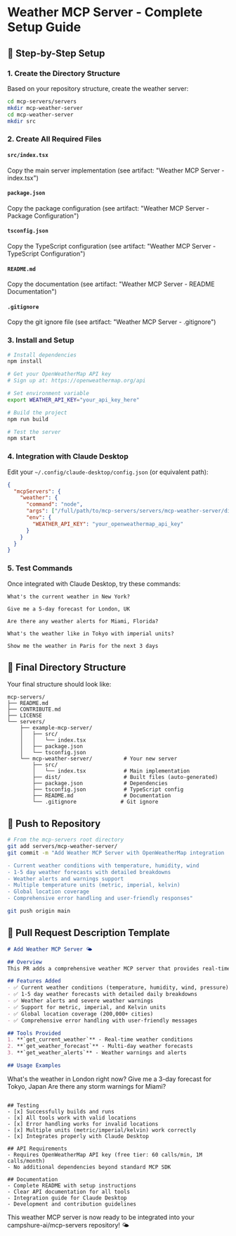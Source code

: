 # Weather MCP Server - Complete Setup Guide

## 📁 Step-by-Step Setup

### 1. Create the Directory Structure

Based on your repository structure, create the weather server:

```bash
cd mcp-servers/servers
mkdir mcp-weather-server
cd mcp-weather-server
mkdir src
```

### 2. Create All Required Files

#### `src/index.tsx`
Copy the main server implementation (see artifact: "Weather MCP Server - index.tsx")

#### `package.json`
Copy the package configuration (see artifact: "Weather MCP Server - Package Configuration")

#### `tsconfig.json`
Copy the TypeScript configuration (see artifact: "Weather MCP Server - TypeScript Configuration")

#### `README.md`
Copy the documentation (see artifact: "Weather MCP Server - README Documentation")

#### `.gitignore`
Copy the git ignore file (see artifact: "Weather MCP Server - .gitignore")

### 3. Install and Setup

```bash
# Install dependencies
npm install

# Get your OpenWeatherMap API key
# Sign up at: https://openweathermap.org/api

# Set environment variable
export WEATHER_API_KEY="your_api_key_here"

# Build the project
npm run build

# Test the server
npm start
```

### 4. Integration with Claude Desktop

Edit your `~/.config/claude-desktop/config.json` (or equivalent path):

```json
{
  "mcpServers": {
    "weather": {
      "command": "node",
      "args": ["/full/path/to/mcp-servers/servers/mcp-weather-server/dist/index.js"],
      "env": {
        "WEATHER_API_KEY": "your_openweathermap_api_key"
      }
    }
  }
}
```

### 5. Test Commands

Once integrated with Claude Desktop, try these commands:

```
What's the current weather in New York?

Give me a 5-day forecast for London, UK

Are there any weather alerts for Miami, Florida?

What's the weather like in Tokyo with imperial units?

Show me the weather in Paris for the next 3 days
```

## 🔧 Final Directory Structure

Your final structure should look like:

```
mcp-servers/
├── README.md
├── CONTRIBUTE.md
├── LICENSE
└── servers/
    ├── example-mcp-server/
    │   ├── src/
    │   │   └── index.tsx
    │   ├── package.json
    │   └── tsconfig.json
    └── mcp-weather-server/          # Your new server
        ├── src/
        │   └── index.tsx            # Main implementation
        ├── dist/                    # Built files (auto-generated)
        ├── package.json             # Dependencies
        ├── tsconfig.json            # TypeScript config
        ├── README.md                # Documentation
        └── .gitignore              # Git ignore
```

## 🚀 Push to Repository

```bash
# From the mcp-servers root directory
git add servers/mcp-weather-server/
git commit -m "Add Weather MCP Server with OpenWeatherMap integration

- Current weather conditions with temperature, humidity, wind
- 1-5 day weather forecasts with detailed breakdowns  
- Weather alerts and warnings support
- Multiple temperature units (metric, imperial, kelvin)
- Global location coverage
- Comprehensive error handling and user-friendly responses"

git push origin main
```

## 📝 Pull Request Description Template

```markdown
# Add Weather MCP Server 🌤️

## Overview
This PR adds a comprehensive weather MCP server that provides real-time weather data, forecasts, and alerts using the OpenWeatherMap API.

## Features Added
- ✅ Current weather conditions (temperature, humidity, wind, pressure)
- ✅ 1-5 day weather forecasts with detailed daily breakdowns
- ✅ Weather alerts and severe weather warnings  
- ✅ Support for metric, imperial, and Kelvin units
- ✅ Global location coverage (200,000+ cities)
- ✅ Comprehensive error handling with user-friendly messages

## Tools Provided
1. **`get_current_weather`** - Real-time weather conditions
2. **`get_weather_forecast`** - Multi-day weather forecasts
3. **`get_weather_alerts`** - Weather warnings and alerts

## Usage Examples
```
What's the weather in London right now?
Give me a 3-day forecast for Tokyo, Japan
Are there any storm warnings for Miami?
```

## Testing
- [x] Successfully builds and runs
- [x] All tools work with valid locations
- [x] Error handling works for invalid locations
- [x] Multiple units (metric/imperial/kelvin) work correctly
- [x] Integrates properly with Claude Desktop

## API Requirements
- Requires OpenWeatherMap API key (free tier: 60 calls/min, 1M calls/month)
- No additional dependencies beyond standard MCP SDK

## Documentation
- Complete README with setup instructions
- Clear API documentation for all tools
- Integration guide for Claude Desktop
- Development and contribution guidelines
```

This weather MCP server is now ready to be integrated into your campshure-ai/mcp-servers repository! 🌤️